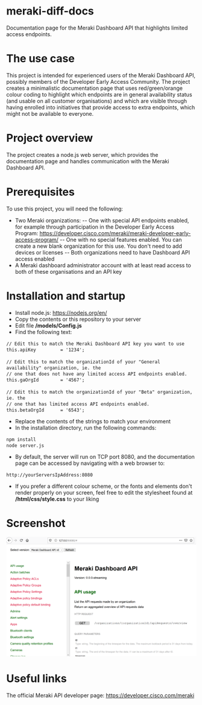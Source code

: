 # meraki-diff-docs
Documentation page for the Meraki Dashboard API that highlights limited access endpoints.

# The use case
This project is intended for experienced users of the Meraki Dashboard API, possibly members of the Developer Early Access Community. The project creates a minimalistic documentation page that uses red/green/orange colour coding to highlight which endpoints are in general availability status (and usable on all customer organisations) and which are visible through having enrolled into initiatives that provide access to extra endpoints, which might not be available to everyone.

# Project overview
The project creates a node.js web server, which provides the documentation page and handles communication with the Meraki Dashboard API.

# Prerequisites
To use this project, you will need the following:
* Two Meraki organizations:
-- One with special API endpoints enabled, for example through participation in the Developer Early Access Program: https://developer.cisco.com/meraki/meraki-developer-early-access-program/
-- One with no special features enabled. You can create a new blank organization for this use. You don't need to add devices or licenses
-- Both organizations need to have Dashboard API access enabled 
* A Meraki dashboard administrator account with at least read access to both of these organisations and an API key

# Installation and startup
* Install node.js: https://nodejs.org/en/
* Copy the contents or this repository to your server
* Edit file **/models/Config.js**
* Find the following text:
```
// Edit this to match the Meraki Dashboard API key you want to use
this.apiKey         = '1234'; 

// Edit this to match the organizationId of your "General availability" organization, ie. the
// one that does not have any limited access API endpoints enabled.
this.gaOrgId        = '4567'; 

// Edit this to match the organizationId of your "Beta" organization, ie. the
// one that has limited access API endpoints enabled.
this.betaOrgId      = '6543';
```
* Replace the contents of the strings to match your environment
* In the installation directory, run the following commands:
```
npm install
node server.js
```
* By default, the server will run on TCP port 8080, and the documentation page can be accessed by navigating with a web browser to:
```
http://yourServersIpAddress:8080
```
* If you prefer a different colour scheme, or the fonts and elements don't render properly on your screen, feel free to edit the stylesheet found at **/html/css/style.css** to your liking

# Screenshot
![alt screenshot](diff-docs-screenshot.png)

# Useful links
The official Meraki API developer page: https://developer.cisco.com/meraki

